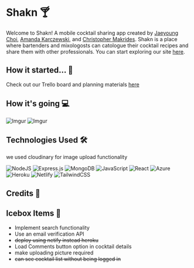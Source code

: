 # Shakn 🍸

Welcome to Shakn! A mobile cocktail sharing app created by [Jaeyoung Choi](https://github.com/choijyoung), [Amanda Karczewski](https://github.com/ajkarczewski), and [Christopher Makrides](https://github.com/cmakride). Shakn is a place where bartenders and mixologosts can catologue their cocktail recipes and share them with other professionals. You can start exploring our site [here](https://shakn-a.netlify.app/).

## How it started... 📝
Check out our Trello board and planning materials [here](https://trello.com/b/L6dbiTqe/cocktail-app-p3)

## How it's going 💻
![Imgur](https://imgur.com/oBCZi2j.png)
![Imgur](https://i.imgur.com/DBJeufn.png)

## Technologies Used 🛠

we used cloudinary for image upload functionality

![NodeJS](https://img.shields.io/badge/node.js-6DA55F?style=for-the-badge&logo=node.js&logoColor=white)
![Express.js](https://img.shields.io/badge/express.js-%23404d59.svg?style=for-the-badge&logo=express&logoColor=%2361DAFB)
![MongoDB](https://img.shields.io/badge/MongoDB-%234ea94b.svg?style=for-the-badge&logo=mongodb&logoColor=white)
![JavaScript](https://img.shields.io/badge/javascript-%23323330.svg?style=for-the-badge&logo=javascript&logoColor=%23F7DF1E)
![React](https://img.shields.io/badge/react-%2320232a.svg?style=for-the-badge&logo=react&logoColor=%2361DAFB)
![Azure](https://img.shields.io/badge/azure-%230072C6.svg?style=for-the-badge&logo=microsoftazure&logoColor=white)
![Heroku](https://img.shields.io/badge/heroku-%23430098.svg?style=for-the-badge&logo=heroku&logoColor=white)
![Netlify](https://img.shields.io/badge/netlify-%23000000.svg?style=for-the-badge&logo=netlify&logoColor=#00C7B7)
![TailwindCSS](https://img.shields.io/badge/tailwindcss-%2338B2AC.svg?style=for-the-badge&logo=tailwind-css&logoColor=white)


## Credits 🖤


## Icebox Items 🧊 

- Implement search functionality
- Use an email verification API
- ~~deploy using netify instead heroku~~
- Load Comments button option in cocktail details
- make uploading picture required
- ~~can see cocktail list without being logged in~~
